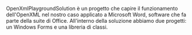 OpenXmlPlaygroundSolution è un progetto che capire il funzionamento dell'OpenXML nel nostro caso applicato a Microsoft Word,
software che fa parte della suite di Office.
All'interno della soluzione abbiamo due progetti: un Windows Forms e una libreria di classi.
